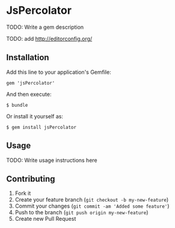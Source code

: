 # JsPercolator

TODO: Write a gem description

TODO: add http://editorconfig.org/

## Installation

Add this line to your application's Gemfile:

    gem 'jsPercolator'

And then execute:

    $ bundle

Or install it yourself as:

    $ gem install jsPercolator

## Usage

TODO: Write usage instructions here

## Contributing

1. Fork it
2. Create your feature branch (`git checkout -b my-new-feature`)
3. Commit your changes (`git commit -am 'Added some feature'`)
4. Push to the branch (`git push origin my-new-feature`)
5. Create new Pull Request
